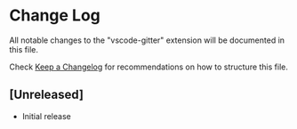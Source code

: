 # Change Log
All notable changes to the "vscode-gitter" extension will be documented in this file.

Check [Keep a Changelog](http://keepachangelog.com/) for recommendations on how to structure this file.

## [Unreleased]
- Initial release